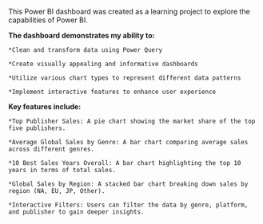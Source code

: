 This Power BI dashboard was created as a learning project to explore the capabilities of Power BI. 

**The dashboard demonstrates my ability to:**

    *Clean and transform data using Power Query

    *Create visually appealing and informative dashboards

    *Utilize various chart types to represent different data patterns

    *Implement interactive features to enhance user experience

**Key features include:**

    *Top Publisher Sales: A pie chart showing the market share of the top five publishers.

    *Average Global Sales by Genre: A bar chart comparing average sales across different genres.

    *10 Best Sales Years Overall: A bar chart highlighting the top 10 years in terms of total sales.

    *Global Sales by Region: A stacked bar chart breaking down sales by region (NA, EU, JP, Other).

    *Interactive Filters: Users can filter the data by genre, platform, and publisher to gain deeper insights.
